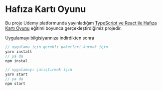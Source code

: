 # Hafıza Kartı Oyunu

Bu proje Udemy platformunda yayınladığım [TypeScript ve React ile Hafıza Kartı Oyunu](https://www.udemy.com/course/typescript-ve-react-ile-hafza-oyunu) eğitimi boyunca gerçekleştirdiğimiz projedir.

Uygulamayı bilgisiyarınıza indirdikten sonra

```js
// uygulama için gerekli paketleri kurmak için
yarn install
// ya da
npm instal

// uygulamayı çalıştırmak için
yarn start
// ya da
npm start
```
